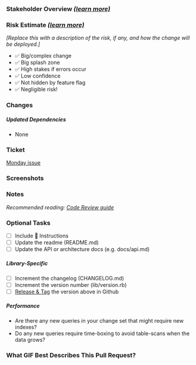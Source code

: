 ### Stakeholder Overview _[(learn more)](https://app.getguru.com/card/TGyLkrnc/Pull-Review-Stakeholder-Overview)_

<!--
Provide a concise summary of the motivation and the driving force behind this change, in a way that anyone without context can understand.
-->

### Risk Estimate _[(learn more)](https://app.getguru.com/card/iMnRRRjT/Pull-Request-Risk-Estimate)_
<!-- WIP: Some teams are experimenting with this section. Fee free to remove. -->
_[Replace this with a description of the risk, if any, and how the change will be deployed.]_

<!-- remove any that do not apply -->
- ✅ Big/complex change
- ✅ Big splash zone
- ✅ High stakes if errors occur
- ✅ Low confidence
- ✅ Not hidden by feature flag
- ✅ Negligible risk!

### Changes

<!--
Please describe your code changes in detail for reviewers. Explain the technical solution you have provided and how it addresses the issue at hand.
-->

##### Updated Dependencies
 - None
<!--
Please include any notes that might be helpful for a reviewer to check the dependency changes you might have introduced.
  - gem version update
  - new gem introduced
  - data model update
-->

### Ticket

<!-- Fill in the ticket information with the details of your feature -->
[Monday issue](https://customink.monday.com/boards/12345/pulses/12345)

### Screenshots

<!-- Communicate the visual story of the change that is being made. -->

### Notes

_Recommended reading: [Code Review guide](https://github.com/customink/guides/blob/master/operations/code-review/README.md)_

<!--
Please include any notes that might be helpful for a reviewer to keep in mind while reading the changes.
-->

### Optional Tasks

<!--
Common, optional tasks are included here in case you forgot something important.
-->

- [ ] Include 🎩 Instructions
- [ ] Update the readme (README.md)
- [ ] Update the API or architecture docs (e.g. docs/api.md)

##### Library-Specific

- [ ] Increment the changelog (CHANGELOG.md)
- [ ] Increment the version number (lib/version.rb)
- [ ] [Release & Tag][release] the version above in Github

[release]: https://docs.github.com/en/github/administering-a-repository/managing-releases-in-a-repository

##### Performance
- Are there any new queries in your change set that might require new indexes?
- Do any new queries require time-boxing to avoid table-scans when the data grows?

### What GIF Best Describes This Pull Request?

<!--
![](https://i.giphy.com/media/WNuF3KK9NaQ8w/source.gif)
-->
